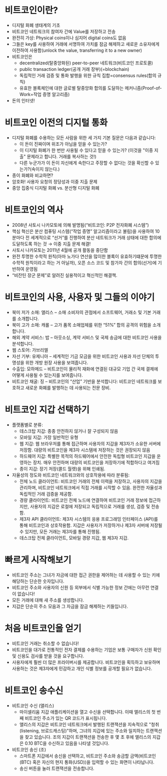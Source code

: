 # 비트코인이란?

- 디지털 화폐 생태계의 기초
- 비트코인 네트워크의 참여자 간에 Value를 저장하고 전송
- 완전히 가상: Physical coins이나 심지어 digital coins도 없음
- 그들은 key를 사용하여 거래에 서명하여 가치를 잠금 해제하고 새로운 소유자에게 이전하여 사용함(unlock the value, transferring it to a new owner)
- 비트코인은
    - decentralized(탈중앙화된) peer-to-peer 네트워크(비트코인 프로토콜)
    - public transaction ledger(공개 거래 장부)(=blockchain)
    - 독립적인 거래 검증 및 통화 발행을 위한 규칙 집합=consensus rules(합의 규칙)
    - 유효한 블록체인에 대한 글로벌 탈중앙화 합의를 도달하는 메커니즘(Proof-of-Work=작업 증명 알고리즘)
- 돈의 인터넷!


# 비트코인 이전의 디지털 통화

- 디지털 화폐를 수용하는 모든 사람을 위한 세 가지 기본 질문은 다음과 같습니다:
    - 이 돈이 진짜이며 위조가 아님을 믿을 수 있는가?
    - 이 디지털 화폐가 한 번만 사용될 수 있다고 믿을 수 있는가? (이것을 "이중 지출" 문제라고 합니다. 거래를 복사하는 것!)
    - 다른 누군가가 이 돈이 자신에게 속한다고 주장할 수 없다는 것을 확신할 수 있는가?(속이지 않는다.)
- 종이 화폐와 비교하면?
- 암호화! 사용자 요청의 정당성과 이중 지출 문제
- 중앙 집중식 디지털 화폐 vs. 분산형 디지털 화폐

# 비트코인의 역사

- 2008년 사토시 나카모토에 의해 발명됨(“비트코인: P2P 전자화폐 시스템”)
- 핵심 혁신은 분산 컴퓨팅 시스템(“작업 증명” 알고리즘이라고 불림)을 사용하여 10분마다 전 세계적으로 “선거”를 진행하여 분산 네트워크가 거래 상태에 대한 합의에 도달하도록 하는 것 → 이중 지출 문제 해결!
- 사토시 나카모토는 2011년 4월에 공개 활동을 중단함
- 완전 투명한 수학적 원칙(아마 노가다 연산을 많이한 블록이 유효하기떄문에 투명한 수학적 원칙이라고 하는 거 아닐까), 오픈 소스 코드 및 참가자 간의 합의(선거)에 기반하여 운영됨
- “비잔틴 장군 문제”로 알려진 실용적이고 혁신적인 해결책.

# 비트코인의 사용, 사용자 및 그들의 이야기

- 북미 저가 소매: 앨리스 – 소매 소비자의 관점에서 소프트웨어, 거래소 및 기본 거래를 소개합니다.
- 북미 고가 소매: 캐롤 – 고가 품목 소매업체를 위한 “51%” 합의 공격의 위험을 소개합니다.
- 해외 계약 서비스: 밥 – 아웃소싱, 계약 서비스 및 국제 송금에 대한 비트코인 사용을 분석합니다.
- 웹 스토어: 가브리엘
- 자선 기부: 유제니아 – 세계적인 기금 모금을 위한 비트코인 사용과 자선 단체의 투명성을 위한 개방 원장 사용을 보여줍니다.
- 수출입: 모하메드 – 비트코인이 물리적 재화에 연결된 대규모 기업 간 국제 결제에 어떻게 사용될 수 있는지를 보여줍니다.
- 비트코인 채굴: 징 – 비트코인의 “산업” 기반을 분석합니다: 비트코인 네트워크를 보호하고 새로운 화폐를 발행하는 데 사용되는 전문 장비.

# 비트코인 지갑 선택하기

- 플랫폼별로 분류:
    - 데스크탑 지갑: 종종 안전하지 않거나 잘 구성되지 않음
    - 모바일 지갑: 가장 일반적인 유형
    - 웹 지갑: 웹 브라우저를 통해 접근하며 사용자의 지갑을 제3자가 소유한 서버에 저장함. 대량의 비트코인을 제3자 시스템에 저장하는 것은 권장되지 않음
    - 하드웨어 지갑: 특별한 목적의 하드웨어에서 안전한 독립형 비트코인 지갑을 운영하는 장치. 매우 안전하며 대량의 비트코인을 저장하기에 적합하다고 여겨짐
    - 종이 지갑: 장기 저장(콜드 월렛)을 위해 인쇄됨.
- 자율성의 정도와 비트코인 네트워크와의 상호작용에 따라 분류됨:
    - 전체 노드 클라이언트: 비트코인 거래의 전체 이력을 저장하고, 사용자의 지갑을 관리하며, 비트코인 네트워크에서 직접 거래를 시작할 수 있음. 완전한 자율성과 독립적인 거래 검증을 제공함.
    - 경량 클라이언트: 비트코인 전체 노드에 연결하여 비트코인 거래 정보에 접근하지만, 사용자의 지갑은 로컬에 저장되고 독립적으로 거래를 생성, 검증 및 전송함.
    - 제3자 API 클라이언트: 제3자 시스템의 응용 프로그래밍 인터페이스 (API)를 통해 비트코인과 상호작용함. 지갑은 사용자가 저장하거나 제3자 서버에 저장될 수 있지만, 모든 거래는 제3자를 통해 진행됨.
    - 데스크탑 전체 클라이언트, 모바일 경량 지갑, 웹 제3자 지갑.

# 빠르게 시작해보기

- 비트코인 주소는 그녀가 자금에 대한 접근 권한을 제어하는 데 사용할 수 있는 키에 해당하는 단순한 숫자입니다.
- 비트코인 주소와 사용자의 신원 등 외부에서 식별 가능한 정보 간에는 아무런 연결이 없습니다!
- 모든 거래에 대해 새 주소를 생성합니다.
- 지갑은 단순히 주소 모음과 그 자금을 잠금 해제하는 키들입니다.

# 처음 비트코인을 얻기

- 비트코인 거래는 취소할 수 없습니다!
- 비트코인을 대가로 전통적인 전자 결제를 수용하는 기업은 보통 구매자가 신원 확인 및 신용도 검사를 받을 것을 요구합니다.
- 사용자에게 훨씬 더 많은 프라이버시를 제공합니다. 비트코인을 획득하고 보유하며 사용하는 것은 제3자에게 민감하고 개인 식별 정보를 공개할 필요가 없습니다.

# 비트코인 송수신

- 비트코인 수신 (앨리스)
    - 마이셀리움 지갑 애플리케이션을 열고 수신을 선택합니다. 이때 앨리스의 첫 번째 비트코인 주소가 있는 QR 코드가 표시됩니다.
    - 앨리스의 지갑은 비트코인 네트워크에서 발행된 트랜잭션을 지속적으로 "청취(listening, 브로드캐스팅)"하며, 그녀의 지갑에 있는 주소와 일치하는 트랜잭션을 찾고 있습니다. 조의 지갑이 트랜잭션을 전송한 후 몇 초 후에 앨리스의 지갑은 0.10 BTC을 수신하고 있음을 나타낼 것입니다.
- 비트코인 송신 (조)
    - 스마트폰 지갑에서 송신을 선택하고, 비트코인 주소와 송금할 금액(비트코인(BTC) 혹은 자신의 현지 통화(USD))을 입력할 수 있는 화면이 나타납니다.
    - 송신 버튼을 눌러 트랜잭션을 전송합니다.
 
